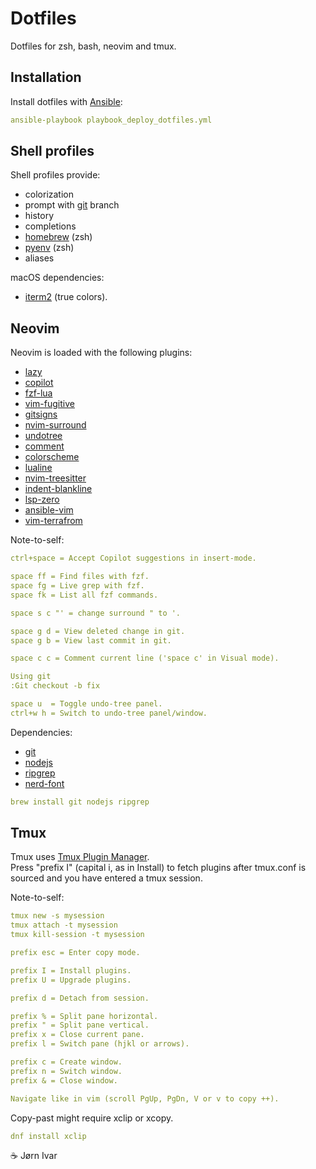 # Dotfiles
Dotfiles for zsh, bash, neovim and tmux.

## Installation 
Install dotfiles with [Ansible](https://github.com/ansible/ansible):
```YAML
ansible-playbook playbook_deploy_dotfiles.yml
```

## Shell profiles
Shell profiles provide:
- colorization
- prompt with [git](https://github/com/git/git) branch
- history
- completions
- [homebrew](https://github.com/Homebrew/brew) (zsh)
- [pyenv](https://github.com/pyenv/pyenv) (zsh)
- aliases

macOS dependencies:
- [iterm2](https://github.com/gnachman/iTerm2) (true colors).

## Neovim
Neovim is loaded with the following plugins:
- [lazy](https://github.com/folke/lazy.nvim)
- [copilot](https://github.com/zbirenbaum/copilot.lua)
- [fzf-lua](https://github.com/ibhagwan/fzf-lua)
- [vim-fugitive](https://github.com/tpope/vim-fugitive)
- [gitsigns](https://github.com/lewis6991/gitsigns.nvim)
- [nvim-surround](https://github.com/kylechui/nvim-surround)
- [undotree](https://github.com/mbbill/undotree)
- [comment](https://github.com/numToStr/Comment.nvim)
- [colorscheme](https://github.com/folke/tokyonight.nvim)
- [lualine](https://github.com/nvim-lualine/lualine.nvim)
- [nvim-treesitter](https://github.com/nvim-treesitter/nvim-treesitter)
- [indent-blankline](https://github.com/lukas-reineke/indent-blankline.nvim)
- [lsp-zero](https://github.com/VonHeikemen/lsp-zero.nvim)
- [ansible-vim](https://github.com/pearofducks/ansible-vim)
- [vim-terrafrom](https://github.com/hashivim/vim-terraform)

Note-to-self:
```YAML
ctrl+space = Accept Copilot suggestions in insert-mode.

space ff = Find files with fzf.
space fg = Live grep with fzf.
space fk = List all fzf commands.

space s c "' = change surround " to '.

space g d = View deleted change in git.
space g b = View last commit in git.

space c c = Comment current line ('space c' in Visual mode).

Using git
:Git checkout -b fix

space u  = Toggle undo-tree panel.
ctrl+w h = Switch to undo-tree panel/window. 
```
Dependencies:
- [git](https://github.com/git/git)
- [nodejs](https://github.com/nodejs)
- [ripgrep](https://github.com/BurntSushi/ripgrep)
- [nerd-font](https://github.com/ryanoasis/nerd-fonts)
```YAML
brew install git nodejs ripgrep
```

## Tmux
Tmux uses [Tmux Plugin Manager](https://github.com/tmux-plugins/tpm).<br>
Press "prefix I" (capital i, as in Install) to fetch plugins after tmux.conf is sourced and you have entered a tmux session.<br>

Note-to-self:
```YAML
tmux new -s mysession
tmux attach -t mysession
tmux kill-session -t mysession

prefix esc = Enter copy mode. 

prefix I = Install plugins.
prefix U = Upgrade plugins.

prefix d = Detach from session.

prefix % = Split pane horizontal.
prefix " = Split pane vertical.
prefix x = Close current pane.
prefix l = Switch pane (hjkl or arrows).

prefix c = Create window.
prefix n = Switch window.
prefix & = Close window.

Navigate like in vim (scroll PgUp, PgDn, V or v to copy ++).
```
Copy-past might require xclip or xcopy.
```YAML
dnf install xclip
```

☕️ Jørn Ivar

